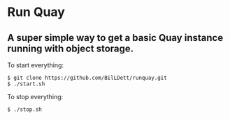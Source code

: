 # Run Quay

## A super simple way to get a basic Quay instance running with object storage.

To start everything:

    $ git clone https://github.com/BilLDett/runquay.git
    $ ./start.sh

To stop everything:

    $ ./stop.sh


